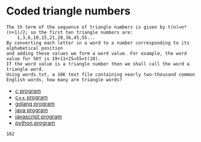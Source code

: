 # Coded triangle numbers

```
The th term of the sequence of triangle numbers is given by t(n)=n*(n+1)/2; so the first ten triangle numbers are:
    1,3,6,10,15,21,28,36,45,55...
By converting each letter in a word to a number corresponding to its alphabetical position
and adding these values we form a word value. For example, the word value for SKY is 19+11+25=55=t(10).
If the word value is a triangle number then we shall call the word a triangle word.
Using words.txt, a 16K text file containing nearly two-thousand common English words, how many are triangle words?
```

* [c program](Problem042.c)
* [c++ program](Problem042.cpp)
* [golang program](Problem042.go)
* [java program](Problem042.java)
* [javascript program](Problem042.js)
* [python program](Problem042.py)

```
162
```
